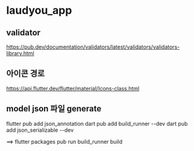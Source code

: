 # laudyou_app

## validator
https://pub.dev/documentation/validators/latest/validators/validators-library.html

## 아이콘 경로 
https://api.flutter.dev/flutter/material/Icons-class.html


## model json 파일 generate
flutter pub add json_annotation
dart pub add build_runner --dev
dart pub add json_serializable --dev

==> flutter packages pub run build_runner build